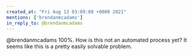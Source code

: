 ```yaml
---
created_at: "Fri Aug 13 03:09:08 +0000 2021"
mentions: ['brendanmcadams']
in_reply_to: @brendanmcadams
---
```


@brendanmcadams 100%. How is this not an automated process yet? It seems like this is a pretty easily solvable problem.